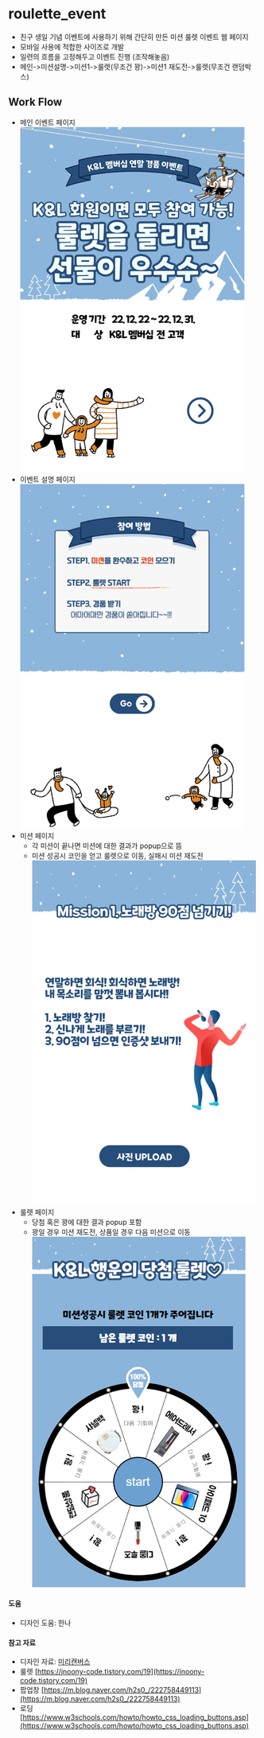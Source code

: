 # roulette_event
- 친구 생일 기념 이벤트에 사용하기 위해 간단히 만든 미션 룰렛 이벤트 웹 페이지
- 모바일 사용에 적합한 사이즈로 개발
- 일련의 흐름을 고정해두고 이벤트 진행 (조작해놓음)
- 메인->미션설명->미션1->룰렛(무조건 꽝)->미션1 재도전->룰렛(무조건 랜덤박스)

   
## Work Flow
- 메인 이벤트 페이지   
![메인페이지](./static/images/1.png)
- 이벤트 설명 페이지   
![설명페이지](./static/images/2.png)
- 미션 페이지
    - 각 미션이 끝나면 미션에 대한 결과가 popup으로 뜸
    - 미션 성공시 코인을 얻고 룰렛으로 이동, 실패시 미션 재도전
![미션페이지](./static/images/3.png)
- 룰렛 페이지
    - 당첨 혹은 꽝에 대한 결과 popup 포함
    - 꽝일 경우 미션 재도전, 상품일 경우 다음 미션으로 이동
![룰렛페이지](./static/images/4.png)

   
#### 도움
- 디자인 도움: 한나

#### 참고 자료
- 디자인 자료: [미리캔버스](https://www.miricanvas.com/)
- 룰렛 [https://jnoony-code.tistory.com/19](https://jnoony-code.tistory.com/19)
- 팝업창 [https://m.blog.naver.com/h2s0_/222758449113](https://m.blog.naver.com/h2s0_/222758449113)
- 로딩 [https://www.w3schools.com/howto/howto_css_loading_buttons.asp](https://www.w3schools.com/howto/howto_css_loading_buttons.asp)